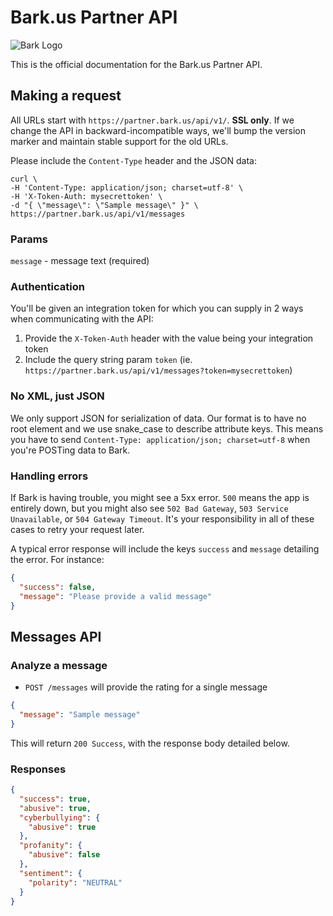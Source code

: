 # Bark.us Partner API

![Bark Logo](https://www.bark.us/bark-logo-sm.png)

This is the official documentation for the Bark.us Partner
API.


## Making a request

All URLs start with `https://partner.bark.us/api/v1/`. **SSL only**. If we change the API in backward-incompatible ways, we'll bump the version marker and maintain stable support for the old URLs.

Please include the `Content-Type` header and the JSON data:

```shell
curl \
-H 'Content-Type: application/json; charset=utf-8' \
-H 'X-Token-Auth: mysecrettoken' \
-d "{ \"message\": \"Sample message\" }" \
https://partner.bark.us/api/v1/messages
```

### Params

`message` - message text (required)


### Authentication

You'll be given an integration token for which you can supply in 2 ways when
communicating with the API:

1. Provide the `X-Token-Auth` header with the value being your integration
   token
2. Include the query string param `token` (ie.
   `https://partner.bark.us/api/v1/messages?token=mysecrettoken`)

### No XML, just JSON

We only support JSON for serialization of data. Our format is to have no root element and we use snake\_case to describe attribute keys. This means you have to send `Content-Type: application/json; charset=utf-8` when you're POSTing data to Bark.


### Handling errors

If Bark is having trouble, you might see a 5xx error. `500` means the app is entirely down, but you might also see `502 Bad Gateway`, `503 Service Unavailable`, or `504 Gateway Timeout`. It's your responsibility in all of these cases to retry your request later.

A typical error response will include the keys `success` and `message`
detailing the error. For instance:

```json
{
  "success": false,
  "message": "Please provide a valid message"
}
```

## Messages API

### Analyze a message

* `POST /messages` will provide the rating for a single message

```json
{
  "message": "Sample message"
}
```

This will return `200 Success`, with the response body detailed below.

### Responses

```json
{
  "success": true,
  "abusive": true,
  "cyberbullying": {
    "abusive": true
  },
  "profanity": {
    "abusive": false
  },
  "sentiment": {
    "polarity": "NEUTRAL"
  }
}
```
